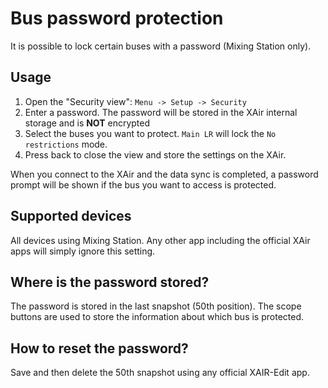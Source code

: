 # Bus password protection

It is possible to lock certain buses with a password (Mixing Station only).

## Usage

1. Open the "Security view": `Menu -> Setup -> Security`
2. Enter a password. The password will be stored in the XAir internal storage and is **NOT** encrypted
3. Select the buses you want to protect. `Main LR` will lock the `No restrictions` mode.
4. Press back to close the view and store the settings on the XAir.

When you connect to the XAir and the data sync is completed, a password prompt will be shown if the bus you want to access is protected.

## Supported devices

All devices using Mixing Station. Any other app including the official XAir apps will simply ignore this setting.

## Where is the password stored?

The password is stored in the last snapshot (50th position). The scope buttons are used to store the information about which bus is protected.

## How to reset the password?

Save and then delete the 50th snapshot using any official XAIR-Edit app.

